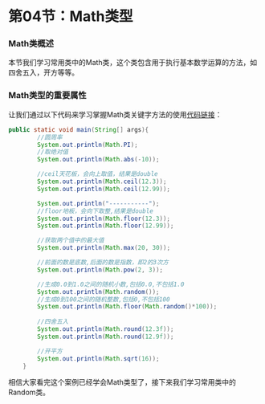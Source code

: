 # 第04节：Math类型


### Math类概述
 本节我们学习常用类中的Math类，这个类包含用于执行基本数学运算的方法，如四舍五入，开方等等。

### Math类型的重要属性
让我们通过以下代码来学习掌握Math类关键字方法的使用[代码链接](https://github.com/xiaozhoulee/java-examples/blob/master/06-%E5%B8%B8%E7%94%A8%E7%B1%BB/%E7%AC%AC04%E8%8A%82%EF%BC%9AMath%E7%B1%BB/Math/MathTest01.java)：  
```java
public static void main(String[] args){
        //圆周率
        System.out.println(Math.PI);
        //取绝对值
        System.out.println(Math.abs(-10));

        //ceil天花板，会向上取值，结果是double
        System.out.println(Math.ceil(12.3));
        System.out.println(Math.ceil(12.99));

        System.out.println("-----------");
        //floor地板，会向下取整,结果是double
        System.out.println(Math.floor(12.3));
        System.out.println(Math.floor(12.99));

        //获取两个值中的最大值
        System.out.println(Math.max(20, 30));

        //前面的数是底数,后面的数是指数，即2的3次方
        System.out.println(Math.pow(2, 3));

        //生成0.0到1.0之间的随机小数,包括0.0,不包括1.0
        System.out.println(Math.random());
        //生成0到100之间的随机整数,包括0,不包括100
        System.out.println(Math.floor(Math.random()*100));
        
        //四舍五入
        System.out.println(Math.round(12.3f));
        System.out.println(Math.round(12.9f));

        //开平方
        System.out.println(Math.sqrt(16));
    }

```
相信大家看完这个案例已经学会Math类型了，接下来我们学习常用类中的Random类。